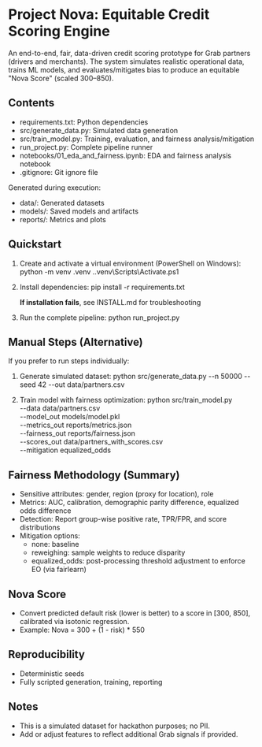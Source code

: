 # Project Nova: Equitable Credit Scoring Engine

An end-to-end, fair, data-driven credit scoring prototype for Grab partners (drivers and merchants). The system simulates realistic operational data, trains ML models, and evaluates/mitigates bias to produce an equitable "Nova Score" (scaled 300–850).

## Contents
- requirements.txt: Python dependencies
- src/generate_data.py: Simulated data generation
- src/train_model.py: Training, evaluation, and fairness analysis/mitigation
- run_project.py: Complete pipeline runner
- notebooks/01_eda_and_fairness.ipynb: EDA and fairness analysis notebook
- .gitignore: Git ignore file

Generated during execution:
- data/: Generated datasets
- models/: Saved models and artifacts
- reports/: Metrics and plots

## Quickstart
1) Create and activate a virtual environment (PowerShell on Windows):
   python -m venv .venv
   .\.venv\Scripts\Activate.ps1

2) Install dependencies:
   pip install -r requirements.txt
   
   **If installation fails**, see INSTALL.md for troubleshooting

3) Run the complete pipeline:
   python run_project.py

## Manual Steps (Alternative)
If you prefer to run steps individually:

1) Generate simulated dataset:
   python src/generate_data.py --n 50000 --seed 42 --out data/partners.csv

2) Train model with fairness optimization:
   python src/train_model.py \
     --data data/partners.csv \
     --model_out models/model.pkl \
     --metrics_out reports/metrics.json \
     --fairness_out reports/fairness.json \
     --scores_out data/partners_with_scores.csv \
     --mitigation equalized_odds

## Fairness Methodology (Summary)
- Sensitive attributes: gender, region (proxy for location), role
- Metrics: AUC, calibration, demographic parity difference, equalized odds difference
- Detection: Report group-wise positive rate, TPR/FPR, and score distributions
- Mitigation options:
  - none: baseline
  - reweighing: sample weights to reduce disparity
  - equalized_odds: post-processing threshold adjustment to enforce EO (via fairlearn)

## Nova Score
- Convert predicted default risk (lower is better) to a score in [300, 850], calibrated via isotonic regression.
- Example: Nova = 300 + (1 - risk) * 550

## Reproducibility
- Deterministic seeds
- Fully scripted generation, training, reporting

## Notes
- This is a simulated dataset for hackathon purposes; no PII.
- Add or adjust features to reflect additional Grab signals if provided.

